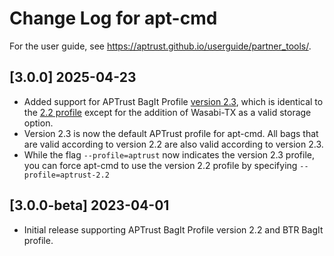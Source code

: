 # Change Log for apt-cmd

For the user guide, see https://aptrust.github.io/userguide/partner_tools/.

## [3.0.0] 2025-04-23

* Added support for APTrust BagIt Profile [version 2.3](https://github.com/APTrust/preservation-services/blob/master/profiles/aptrust-v2.3.json), which is identical to the [2.2 profile](https://github.com/APTrust/preservation-services/blob/master/profiles/aptrust-v2.2.json) except for the addition of Wasabi-TX as a valid storage option.
* Version 2.3 is now the default APTrust profile for apt-cmd. All bags that are valid according to version 2.2 are also valid according to version 2.3.
* While the flag `--profile=aptrust` now indicates the version 2.3 profile, you can force apt-cmd to use the version 2.2 profile by specifying `--profile=aptrust-2.2`

## [3.0.0-beta] 2023-04-01

* Initial release supporting APTrust BagIt Profile version 2.2 and BTR BagIt profile.